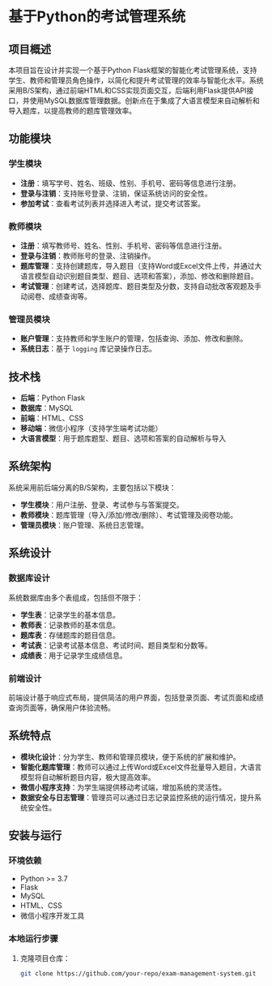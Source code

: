 # 基于Python的考试管理系统

## 项目概述
本项目旨在设计并实现一个基于Python Flask框架的智能化考试管理系统，支持学生、教师和管理员角色操作，以简化和提升考试管理的效率与智能化水平。系统采用B/S架构，通过前端HTML和CSS实现页面交互，后端利用Flask提供API接口，并使用MySQL数据库管理数据。创新点在于集成了大语言模型来自动解析和导入题库，以提高教师的题库管理效率。

## 功能模块

### 学生模块
- **注册**：填写学号、姓名、班级、性别、手机号、密码等信息进行注册。
- **登录与注销**：支持账号登录、注销，保证系统访问的安全性。
- **参加考试**：查看考试列表并选择进入考试，提交考试答案。
  
### 教师模块
- **注册**：填写教师号、姓名、性别、手机号、密码等信息进行注册。
- **登录与注销**：教师账号的登录、注销操作。
- **题库管理**：支持创建题库，导入题目（支持Word或Excel文件上传，并通过大语言模型自动识别题目类型、题目、选项和答案），添加、修改和删除题目。
- **考试管理**：创建考试，选择题库、题目类型及分数，支持自动批改客观题及手动阅卷、成绩查询等。
  
### 管理员模块
- **账户管理**：支持教师和学生账户的管理，包括查询、添加、修改和删除。
- **系统日志**：基于 `logging` 库记录操作日志。

## 技术栈

- **后端**：Python Flask
- **数据库**：MySQL
- **前端**：HTML、CSS
- **移动端**：微信小程序（支持学生端考试功能）
- **大语言模型**：用于题库题型、题目、选项和答案的自动解析与导入

## 系统架构

系统采用前后端分离的B/S架构，主要包括以下模块：
- **学生模块**：用户注册、登录、考试参与与答案提交。
- **教师模块**：题库管理（导入/添加/修改/删除）、考试管理及阅卷功能。
- **管理员模块**：账户管理、系统日志管理。

## 系统设计

### 数据库设计
系统数据库由多个表组成，包括但不限于：
- **学生表**：记录学生的基本信息。
- **教师表**：记录教师的基本信息。
- **题库表**：存储题库的题目信息。
- **考试表**：记录考试基本信息、考试时间、题目类型和分数等。
- **成绩表**：用于记录学生成绩信息。

### 前端设计
前端设计基于响应式布局，提供简洁的用户界面，包括登录页面、考试页面和成绩查询页面等，确保用户体验流畅。

## 系统特点

- **模块化设计**：分为学生、教师和管理员模块，便于系统的扩展和维护。
- **智能化题库管理**：教师可以通过上传Word或Excel文件批量导入题目，大语言模型将自动解析题目内容，极大提高效率。
- **微信小程序支持**：为学生端提供移动考试端，增加系统的灵活性。
- **数据安全与日志管理**：管理员可以通过日志记录监控系统的运行情况，提升系统安全性。

## 安装与运行

### 环境依赖
- Python >= 3.7
- Flask
- MySQL
- HTML、CSS
- 微信小程序开发工具

### 本地运行步骤

1. 克隆项目仓库：
   ```bash
   git clone https://github.com/your-repo/exam-management-system.git
